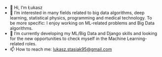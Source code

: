 - 👋 Hi, I’m Łukasz
- 👀 I’m interested in many fields related to big data algorithms, deep learning, statistical physics, programming and medical technology. To be more specific: I enjoy working on ML-related problems and Big Data algorithms.
- 🌱 I’m currently developing my ML/Big Data and Django skills and looking for the new opportunities to check myself in the Machine Learning-related roles. 
- 📫 How to reach me: lukasz.stasiak95@gmail.com

<!---
lstasiak/lstasiak is a ✨ special ✨ repository because its `README.md` (this file) appears on your GitHub profile.
You can click the Preview link to take a look at your changes.
--->
